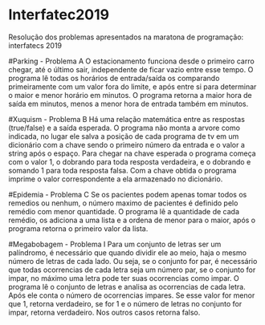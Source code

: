# Interfatec2019
Resolução dos problemas apresentados na maratona de programação: interfatecs 2019

#Parking - Problema A
O estacionamento funciona desde o primeiro carro chegar, até o último sair, independente de ficar vazio entre esse tempo.
O programa lê todas os horários de entrada/saída os comparando primeiramente com um valor fora do limite, e após entre si para determinar o maior e menor horário em minutos. O programa retorna a maior hora de saída em minutos, menos a menor hora de entrada também em minutos.

#Xuquism - Problema B
Há uma relação matemática entre as respostas (true/false) e a saída esperada.
O programa não monta a arvore como indicada, no lugar ele salva a posição de cada programa de tv em um dicionário com a chave sendo o primeiro número da entrada e o valor a string após o espaço. Para chegar na chave esperada o programa começa com o valor 1, o dobrando para toda resposta verdadeira, e o dobrando e somando 1 para toda resposta falsa. Com a chave obtida o programa imprime o valor correspondente a ela armazenado no dicionário.

#Epidemia - Problema C
Se os pacientes podem apenas tomar todos os remedios ou nenhum, o número maximo de pacientes é definido pelo remédio com menor quantidade.
O programa lê a quantidade de cada remédio, os adiciona a uma lista e a ordena de menor para o maior, após o programa retorna o primeiro valor da lista.

#Megabobagem - Problema I
Para um conjunto de letras ser um palíndromo, é necessário que quando dividir ele ao meio, haja o mesmo número de letras de cada lado. Ou seja, se o conjunto for par, é necessário que todas ocorrencias de cada letra seja um número par, se o conjunto for impar, no máximo uma letra pode ter suas ocorrencias como impar.
O programa lê o conjunto de letras e analisa as ocorrencias de cada letra. Após ele conta o número de ocorrencias impares. Se esse valor for menor que 1, retorna verdadeiro, se for 1 e o número de letras no conjunto for impar, retorna verdadeiro. Nos outros casos retorna falso.


